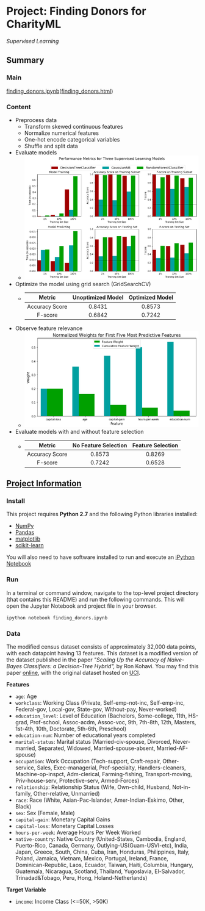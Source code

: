
# Project: Finding Donors for CharityML
*Supervised Learning*
## Summary
### Main

[finding_donors.ipynb](finding_donors.ipynb)([finding_donors.html](others/finding_donors.html))

### Content
- Preprocess data
  - Transform skewed continuous features
  - Normalize numerical features
  - One-hot encode categorical variables
  - Shuffle and split data
- Evaluate models
  - ![1-Evaluate-models.png](others\images\1-Evaluate-models.png)
- Optimize the model using  grid search (GridSearchCV)
  - |     Metric     | Unoptimized Model | Optimized Model |
    | :------------: | :---------------: | :-------------: |
    | Accuracy Score |      0.8431       |     0.8573      |
    | F-score        |      0.6842       |     0.7242      |
- Observe feature relevance
  - ![2-Observe-feature-relevance.png](others\images\2-Observe-feature-relevance.png)
- Evaluate models with and without feature selection
  - |     Metric     |No Feature Selection|Feature Selection|
    | :------------: | :----------------: | :-------------: |
    | Accuracy Score |       0.8573       |     0.8269      |
    | F-score        |       0.7242       |     0.6528      |



## [Project Information](others/project_description.md)

### Install

This project requires **Python 2.7** and the following Python libraries installed:

- [NumPy](http://www.numpy.org/)
- [Pandas](http://pandas.pydata.org)
- [matplotlib](http://matplotlib.org/)
- [scikit-learn](http://scikit-learn.org/stable/)

You will also need to have software installed to run and execute an [iPython Notebook](http://ipython.org/notebook.html)

### Run

In a terminal or command window, navigate to the top-level project  directory (that contains this README) and run the following commands.  This will open the Jupyter Notebook and project file in your browser. 

```bash
ipython notebook finding_donors.ipynb
```
### Data

The modified census dataset consists of approximately 32,000 data points, with each datapoint having 13 features. This dataset is a modified version of the dataset published in the paper *"Scaling Up the Accuracy of Naive-Bayes Classifiers: a Decision-Tree Hybrid",* by Ron Kohavi. You may find this paper [online](https://www.aaai.org/Papers/KDD/1996/KDD96-033.pdf), with the original dataset hosted on [UCI](https://archive.ics.uci.edu/ml/datasets/Census+Income).

**Features**
- `age`: Age
- `workclass`: Working Class (Private, Self-emp-not-inc, Self-emp-inc, Federal-gov, Local-gov, State-gov, Without-pay, Never-worked)
- `education_level`: Level of Education (Bachelors, Some-college, 11th, HS-grad, Prof-school, Assoc-acdm, Assoc-voc, 9th, 7th-8th, 12th, Masters, 1st-4th, 10th, Doctorate, 5th-6th, Preschool)
- `education-num`: Number of educational years completed
- `marital-status`: Marital status (Married-civ-spouse, Divorced, Never-married, Separated, Widowed, Married-spouse-absent, Married-AF-spouse)
- `occupation`: Work Occupation (Tech-support, Craft-repair, Other-service, Sales, Exec-managerial, Prof-specialty, Handlers-cleaners, Machine-op-inspct, Adm-clerical, Farming-fishing, Transport-moving, Priv-house-serv, Protective-serv, Armed-Forces)
- `relationship`: Relationship Status (Wife, Own-child, Husband, Not-in-family, Other-relative, Unmarried)
- `race`: Race (White, Asian-Pac-Islander, Amer-Indian-Eskimo, Other, Black)
- `sex`: Sex (Female, Male)
- `capital-gain`: Monetary Capital Gains
- `capital-loss`: Monetary Capital Losses
- `hours-per-week`: Average Hours Per Week Worked
- `native-country`: Native Country (United-States, Cambodia, England, Puerto-Rico, Canada, Germany, Outlying-US(Guam-USVI-etc), India, Japan, Greece, South, China, Cuba, Iran, Honduras, Philippines, Italy, Poland, Jamaica, Vietnam, Mexico, Portugal, Ireland, France, Dominican-Republic, Laos, Ecuador, Taiwan, Haiti, Columbia, Hungary, Guatemala, Nicaragua, Scotland, Thailand, Yugoslavia, El-Salvador, Trinadad&Tobago, Peru, Hong, Holand-Netherlands)

**Target Variable**
- `income`: Income Class (<=50K, >50K)

